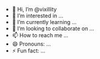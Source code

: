 - 👋 Hi, I’m @vixillity
- 👀 I’m interested in ...
- 🌱 I’m currently learning ...
- 💞️ I’m looking to collaborate on ...
- 📫 How to reach me ...
- 😄 Pronouns: ...
- ⚡ Fun fact: ...

<!---
vixillity/vixillity is a ✨ special ✨ repository because its `README.md` (this file) appears on your GitHub profile.
You can click the Preview link to take a look at your changes.
--->
